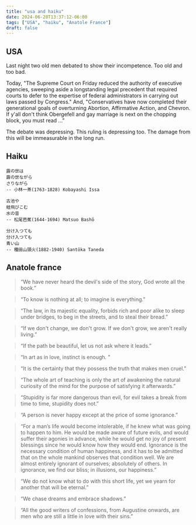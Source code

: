 ```yaml
---
title: "usa and haiku"
date: 2024-06-28T13:37:12-06:00
tags: ["USA", "haiku", "Anatole France"]
draft: false
---
```


## USA

Last night two old men debated to show their incompetence. Too old and too bad.

Today, "The Supreme Court on Friday reduced the authority of executive agencies, sweeping aside a longstanding legal precedent that required courts to defer to the expertise of federal administrators in carrying out laws passed by Congress." And, "Conservatives have now completed their generational goals of overturning Abortion, Affirmative Action, and Chevron. If y'all don't think Obergefell and gay marriage is next on the chopping block, you must read ..."

The debate was depressing. This ruling is depressing too. The damage from this will be immeasurable in the long run.

## Haiku

```
露の世は
露の世ながら
さりながら
-- 小林一茶(1763-1828) Kobayashi Issa
```

```
古池や
蛙飛びこむ
水の音
-- 松尾芭蕉(1644-1694) Matsuo Bashō
```

```
分け入つても
分け入つても
青い山
-- 種田山頭火(1882-1940) Santōka Taneda
```

## Anatole france

> “We have never heard the devil's side of the story, God wrote all the book.”

> “To know is nothing at all; to imagine is everything.”

> “The law, in its majestic equality, forbids rich and poor alike to sleep under bridges, to beg in the streets, and to steal their bread.”

> “If we don't change, we don't grow. If we don't grow, we aren't really living.”

> “If the path be beautiful, let us not ask where it leads.”

> “In art as in love, instinct is enough. ”

> “It is the certainty that they possess the truth that makes men cruel.”

> “The whole art of teaching is only the art of awakening the natural curiosity of the mind for the purpose of satisfying it afterwards.”

> “Stupidity is far more dangerous than evil, for evil takes a break from time to time, stupidity does not.”

> “A person is never happy except at the price of some ignorance.”

> “For a man’s life would become intolerable, if he knew what was going to happen to him. He would be made aware of future evils, and would suffer their agonies in advance, while he would get no joy of present blessings since he would know how they would end. Ignorance is the necessary condition of human happiness, and it has to be admitted that on the whole mankind observes that condition well. We are almost entirely ignorant of ourselves; absolutely of others. In ignorance, we find our bliss; in illusions, our happiness.”

> “We do not know what to do with this short life, yet we yearn for another that will be eternal.”

> “We chase dreams and embrace shadows.”

> “All the good writers of confessions, from Augustine onwards, are men who are still a little in love with their sins.”


